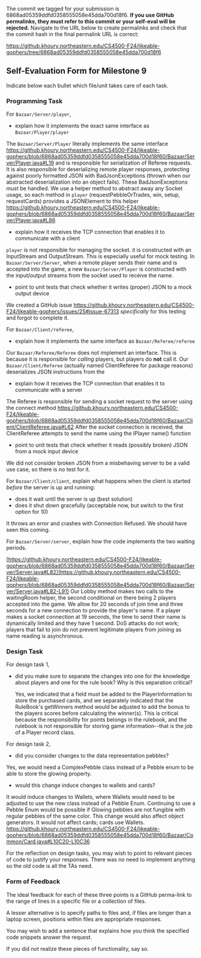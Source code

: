 The commit we tagged for your submission is 6868ad05359ddfd0358555058e45dda700d18f6.
**If you use GitHub permalinks, they must refer to this commit or your self-eval will be rejected.**
Navigate to the URL below to create permalinks and check that the commit hash in the final permalink URL is correct:

https://github.khoury.northeastern.edu/CS4500-F24/likeable-gophers/tree/6868ad05359ddfd0358555058e45dda700d18f6

## Self-Evaluation Form for Milestone 9

Indicate below each bullet which file/unit takes care of each task.

### Programming Task 

For `Bazaar/Server/player`,

- explain how it implements the exact same interface as `Bazaar/Player/player`

The `Bazaar/Server/Player` literally implements the same interface https://github.khoury.northeastern.edu/CS4500-F24/likeable-gophers/blob/6868ad05359ddfd0358555058e45dda700d18f60/Bazaar/Server/Player.java#L19 and is responsible for serialization of Referee requests. It is also responsible for deserializing remote player responses, protecting against poorly formatted JSON with BadJsonExceptions (thrown when our abstracted deserialization into an object fails). These BadJsonExceptions *must* be handled. We use a helper method to abstract away any Socket usage, so each method in `player` (requestPebbleOrTrades, win, setup, requestCards) provides a JSONElement to this helper https://github.khoury.northeastern.edu/CS4500-F24/likeable-gophers/blob/6868ad05359ddfd0358555058e45dda700d18f60/Bazaar/Server/Player.java#L86

- explain how it receives the TCP connection that enables it to communicate with a client

`player` is not responsible for managing the socket. it is constructed with an InputStream and OutputStream. This is especially useful for mock testing. In `Bazaar/Server/Server`, when a remote player sends their name and is accepted into the game, a new `Bazaar/Server/Player` is constructed with the input/output streams from the socket used to receive the name.

- point to unit tests that check whether it writes (proper) JSON to a mock output device

We created a GitHub issue https://github.khoury.northeastern.edu/CS4500-F24/likeable-gophers/issues/25#issue-67313 *specifically* for this testing and forgot to complete it.

For `Bazaar/Client/referee`,

- explain how it implements the same interface as `Bazaar/Referee/referee`

Our `Bazaar/Referee/Referee` does not implement an interface. This is because it is responsible for *calling* players, but players do **not** call it. Our `Bazaar/Client/Referee` (actually named ClientReferee for package reasons) deserializes JSON instructions from the 

- explain how it receives the TCP connection that enables it to communicate with a server

The Referee is responsible for sending a socket request to the server using the connect method https://github.khoury.northeastern.edu/CS4500-F24/likeable-gophers/blob/6868ad05359ddfd0358555058e45dda700d18f60/Bazaar/Client/ClientReferee.java#L62 After the socket connection is received, the ClientReferee attempts to send the name using the IPlayer name() function
  
- point to unit tests that check whether it reads (possibly broken) JSON from a mock input device

We did not consider broken JSON from a misbehaving server to be a valid use case, so there is no test for it.

For `Bazaar/Client/client`, explain what happens when the client is started _before_ the server is up and running:

- does it wait until the server is up (best solution)
- does it shut down gracefully (acceptable now, but switch to the first option for 10)

It throws an error and crashes with Connection Refused. We should have seen this coming.


For `Bazaar/Server/server`, explain how the code implements the two waiting periods. 

[https://github.khoury.northeastern.edu/CS4500-F24/likeable-gophers/blob/6868ad05359ddfd0358555058e45dda700d18f60/Bazaar/Server/Server.java#L82](https://github.khoury.northeastern.edu/CS4500-F24/likeable-gophers/blob/6868ad05359ddfd0358555058e45dda700d18f60/Bazaar/Server/Server.java#L82-L91)
Our Lobby method makes two calls to the waitingRoom helper, the second conditional on there being 2 players accepted into the game. We allow for 20 seconds of join time and three seconds for a new connection to provide the player's name. If a player makes a socket connection at 19 seconds, the time to send their name is dynamically limited and they have 1 second. DoS attacks do not work; players that fail to join do not prevent legitimate players from joining as name reading is asynchronous.

### Design Task 

For design task 1,

- did you make sure to separate the changes into one for the knowledge
  about players and one for the rule book? Why is this separation critical?

  Yes, we indicated that a field must be added to the PlayerInformation to store the purchased cards, and we separately indicated that the RuleBook's getWinners method would be adjusted to add the bonus to the players scores before calculating the winner(s). This is critical because the responsibility for points belongs in the rulebook, and the rulebook is not responsible for storing game information--that is the job of a Player record class.

For design task 2, 

- did you consider changes to the data representation pebbles?

Yes, we would need a ComplexPebble class instead of a Pebble enum to be able to store the glowing property.

- would this change induce changes to wallets and cards?

It would induce changes to Wallets, where Wallets would need to be adjusted to use the new class instead of a Pebble Enum. Continuing to use a Pebble Enum would be possible if Glowing pebbles are not fungible with regular pebbles of the same color. This change would also affect object generators. It would not affect cards; cards use Wallets. https://github.khoury.northeastern.edu/CS4500-F24/likeable-gophers/blob/6868ad05359ddfd0358555058e45dda700d18f60/Bazaar/Common/Card.java#L10C20-L10C36

For the reflection on design tasks, you may wish to point to relevant
pieces of code to justify your responses. There was no need to
implement anything so the _old_ code is all the TAs need. 

### Form of Feedback


The ideal feedback for each of these three points is a GitHub
perma-link to the range of lines in a specific file or a collection of
files.

A lesser alternative is to specify paths to files and, if files are
longer than a laptop screen, positions within files are appropriate
responses.

You may wish to add a sentence that explains how you think the
specified code snippets answer the request.

If you did *not* realize these pieces of functionality, say so.

